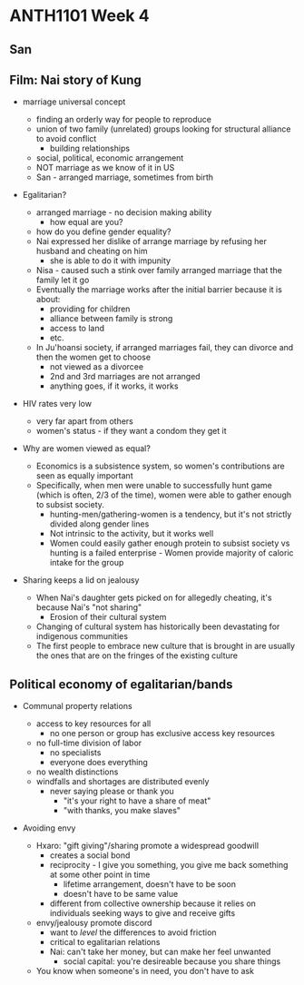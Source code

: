 # ANTH1101 Week 4

## San

## Film: Nai story of Kung

* marriage universal concept
  * finding an orderly way for people to reproduce
  * union of two family (unrelated) groups looking for structural alliance to avoid conflict
    * building relationships
  * social, political, economic arrangement
  * NOT marriage as we know of it in US
  * San - arranged marriage, sometimes from birth

* Egalitarian?
  * arranged marriage - no decision making ability
    * how equal are you?
  * how do you define gender equality?
  * Nai expressed her dislike of arrange marriage by refusing her husband and cheating on him
    * she is able to do it with impunity
  * Nisa - caused such a stink over family arranged marriage that the family let it go
  * Eventually the marriage works after the initial barrier because it is about:
    * providing for children
    * alliance between family is strong
    * access to land
    * etc.
  * In Ju'hoansi society, if arranged marriages fail, they can divorce and then the women get to choose
    * not viewed as a divorcee
    * 2nd and 3rd marriages are not arranged
    * anything goes, if it works, it works

* HIV rates very low
  * very far apart from others
  * women's status - if they want a condom they get it

* Why are women viewed as equal?
  * Economics is a subsistence system, so women's contributions are seen as equally important
  * Specifically, when men were unable to successfully hunt game (which is often, 2/3 of the time), women were able to gather enough to subsist society.
    * hunting-men/gathering-women is a tendency, but it's not strictly divided along gender lines
    * Not intrinsic to the activity, but it works well
    * Women could easily gather enough protein to subsist society vs hunting is a failed enterprise - Women provide majority of caloric intake for the group

* Sharing keeps a lid on jealousy
  * When Nai's daughter gets picked on for allegedly cheating, it's because Nai's "not sharing"
    * Erosion of their cultural system
  * Changing of cultural system has historically been devastating for indigenous communities
  * The first people to embrace new culture that is brought in are usually the ones that are on the fringes of the existing culture

## Political economy of egalitarian/bands

* Communal property relations
  * access to key resources for all
    * no one person or group has exclusive access key resources
  * no full-time division of labor
    * no specialists
    * everyone does everything
  * no wealth distinctions
  * windfalls and shortages are distributed evenly
    * never saying please or thank you
      * "it's your right to have a share of meat"
      * "with thanks, you make slaves"

* Avoiding envy
  * Hxaro: "gift giving"/sharing promote a widespread goodwill
    * creates a social bond
    * reciprocity - I give you something, you give me back something at some other point in time
      * lifetime arrangement, doesn't have to be soon
      * doesn't have to be same value
    * different from collective ownership because it relies on individuals seeking ways to give and receive gifts
  * envy/jealousy promote discord
    * want to *level* the differences to avoid friction
    * critical to egalitarian relations
    * Nai: can't take her money, but can make her feel unwanted
      * social capital: you're desireable because you share things
  * You know when someone's in need, you don't have to ask